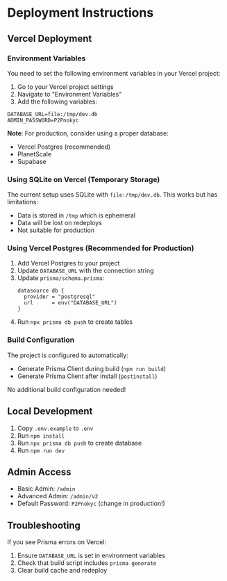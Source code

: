 # Deployment Instructions

## Vercel Deployment

### Environment Variables

You need to set the following environment variables in your Vercel project:

1. Go to your Vercel project settings
2. Navigate to "Environment Variables"
3. Add the following variables:

```
DATABASE_URL=file:/tmp/dev.db
ADMIN_PASSWORD=P2Pnokyc
```

**Note**: For production, consider using a proper database:
- Vercel Postgres (recommended)
- PlanetScale
- Supabase

### Using SQLite on Vercel (Temporary Storage)

The current setup uses SQLite with `file:/tmp/dev.db`. This works but has limitations:
- Data is stored in `/tmp` which is ephemeral
- Data will be lost on redeploys
- Not suitable for production

### Using Vercel Postgres (Recommended for Production)

1. Add Vercel Postgres to your project
2. Update `DATABASE_URL` with the connection string
3. Update `prisma/schema.prisma`:
   ```prisma
   datasource db {
     provider = "postgresql"
     url      = env("DATABASE_URL")
   }
   ```
4. Run `npx prisma db push` to create tables

### Build Configuration

The project is configured to automatically:
- Generate Prisma Client during build (`npm run build`)
- Generate Prisma Client after install (`postinstall`)

No additional build configuration needed!

## Local Development

1. Copy `.env.example` to `.env`
2. Run `npm install`
3. Run `npx prisma db push` to create database
4. Run `npm run dev`

## Admin Access

- Basic Admin: `/admin`
- Advanced Admin: `/admin/v2`
- Default Password: `P2Pnokyc` (change in production!)

## Troubleshooting

If you see Prisma errors on Vercel:
1. Ensure `DATABASE_URL` is set in environment variables
2. Check that build script includes `prisma generate`
3. Clear build cache and redeploy